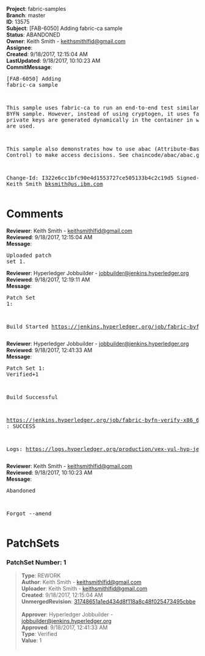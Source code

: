 <strong>Project</strong>: fabric-samples<br><strong>Branch</strong>: master<br><strong>ID</strong>: 13575<br><strong>Subject</strong>: [FAB-6050] Adding fabric-ca sample<br><strong>Status</strong>: ABANDONED<br><strong>Owner</strong>: Keith Smith - keithsmithlfid@gmail.com<br><strong>Assignee</strong>:<br><strong>Created</strong>: 9/18/2017, 12:15:04 AM<br><strong>LastUpdated</strong>: 9/18/2017, 10:10:23 AM<br><strong>CommitMessage</strong>:<br><pre>[FAB-6050] Adding fabric-ca sample

This sample uses fabric-ca to run an end-to-end test similar to
the BYFN sample.  However, instead of using cryptogen, it uses
fabric-ca.  All private keys are generated dynamically in the
container in which they are used.

This sample also demonstrates how to use abac
(Attribute-Based Access Control) to make access decisions.
See chaincode/abac/abac.go.

Change-Id: I322e6cc1bfc90e4d1553727ce505133b4c2c19d5
Signed-off-by: Keith Smith <bksmith@us.ibm.com>
</pre><h1>Comments</h1><strong>Reviewer</strong>: Keith Smith - keithsmithlfid@gmail.com<br><strong>Reviewed</strong>: 9/18/2017, 12:15:04 AM<br><strong>Message</strong>: <pre>Uploaded patch set 1.</pre><strong>Reviewer</strong>: Hyperledger Jobbuilder - jobbuilder@jenkins.hyperledger.org<br><strong>Reviewed</strong>: 9/18/2017, 12:19:11 AM<br><strong>Message</strong>: <pre>Patch Set 1:

Build Started https://jenkins.hyperledger.org/job/fabric-byfn-verify-x86_64/71/</pre><strong>Reviewer</strong>: Hyperledger Jobbuilder - jobbuilder@jenkins.hyperledger.org<br><strong>Reviewed</strong>: 9/18/2017, 12:41:33 AM<br><strong>Message</strong>: <pre>Patch Set 1: Verified+1

Build Successful 

https://jenkins.hyperledger.org/job/fabric-byfn-verify-x86_64/71/ : SUCCESS

Logs: https://logs.hyperledger.org/production/vex-yul-hyp-jenkins-1/fabric-byfn-verify-x86_64/71</pre><strong>Reviewer</strong>: Keith Smith - keithsmithlfid@gmail.com<br><strong>Reviewed</strong>: 9/18/2017, 10:10:23 AM<br><strong>Message</strong>: <pre>Abandoned

Forgot --amend</pre><h1>PatchSets</h1><h3>PatchSet Number: 1</h3><blockquote><strong>Type</strong>: REWORK<br><strong>Author</strong>: Keith Smith - keithsmithlfid@gmail.com<br><strong>Uploader</strong>: Keith Smith - keithsmithlfid@gmail.com<br><strong>Created</strong>: 9/18/2017, 12:15:04 AM<br><strong>UnmergedRevision</strong>: [31748651a1ed434d8f118a8c48f025473495cbbe](https://github.com/hyperledger-gerrit-archive/fabric-samples/commit/31748651a1ed434d8f118a8c48f025473495cbbe)<br><br><strong>Approver</strong>: Hyperledger Jobbuilder - jobbuilder@jenkins.hyperledger.org<br><strong>Approved</strong>: 9/18/2017, 12:41:33 AM<br><strong>Type</strong>: Verified<br><strong>Value</strong>: 1<br><br></blockquote>